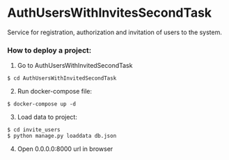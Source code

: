 # AuthUsersWithInvitesSecondTask
Service for registration, authorization and invitation of users to the system.


### How to deploy a project:

1. Go to AuthUsersWithInvitedSecondTask
``` 
$ cd AuthUsersWithInvitedSecondTask
```
2. Run docker-compose file:
```
$ docker-compose up -d
```
3. Load data to project:
```
$ cd invite_users 
$ python manage.py loaddata db.json
```
4. Open 0.0.0.0:8000 url in browser
